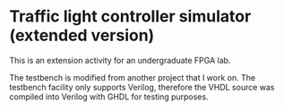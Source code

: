 # Traffic light controller simulator (extended version)

This is an extension activity for an undergraduate FPGA lab.

The testbench is modified from another project that I work on. The testbench facility only supports Verilog, therefore the VHDL source was compiled into Verilog with GHDL for testing purposes.
